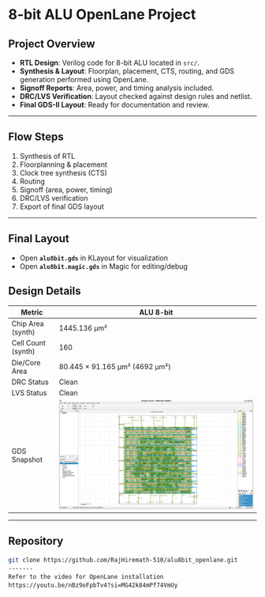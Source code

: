 # 8-bit ALU OpenLane Project

## Project Overview
- **RTL Design**: Verilog code for 8-bit ALU located in `src/`.
- **Synthesis & Layout**: Floorplan, placement, CTS, routing, and GDS generation performed using OpenLane.
- **Signoff Reports**: Area, power, and timing analysis included.
- **DRC/LVS Verification**: Layout checked against design rules and netlist.
- **Final GDS-II Layout**: Ready for documentation and review.

---

## Flow Steps
1. Synthesis of RTL  
2. Floorplanning & placement  
3. Clock tree synthesis (CTS)  
4. Routing  
5. Signoff (area, power, timing)  
6. DRC/LVS verification  
7. Export of final GDS layout  

---

## Final Layout
- Open **`alu8bit.gds`** in KLayout for visualization  
- Open **`alu8bit.magic.gds`** in Magic for editing/debug  

## Design Details

| Metric                | ALU 8-bit   |
|------------------------|-------------|
| Chip Area (synth)      | 1445.136 µm² |
| Cell Count (synth)     | 160          |
| Die/Core Area          | 80.445 × 91.165 µm² (4692 µm²) |
| DRC Status             |  Clean     |
| LVS Status             |  Clean     |
| GDS Snapshot           | ![alu8bit](alu8bit.gds.png) |

---

## Repository
```bash
git clone https://github.com/RajHiremath-510/alu8bit_openlane.git
-------
Refer to the video for OpenLane installation  
https://youtu.be/nBz9oFpbTv4?si=MG42k84mPf74VmUy

